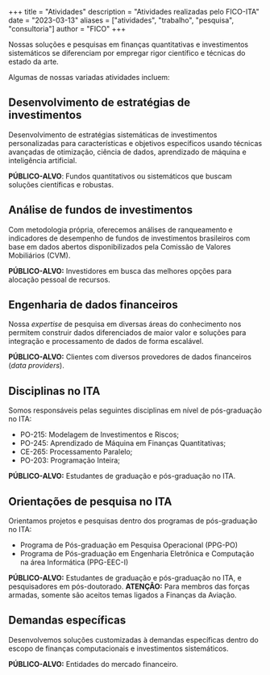 +++
title = "Atividades"
description = "Atividades realizadas pelo FICO-ITA"
date = "2023-03-13"
aliases = ["atividades", "trabalho", "pesquisa", "consultoria"]
author = "FICO"
+++

Nossas soluções e pesquisas em finanças quantitativas e investimentos sistemáticos se diferenciam por empregar rigor científico e técnicas do estado da arte.

Algumas de nossas variadas atividades incluem:

## Desenvolvimento de estratégias de investimentos

Desenvolvimento de estratégias sistemáticas de investimentos personalizadas para características e objetivos específicos usando técnicas avançadas de otimização, ciência de dados, aprendizado de máquina e inteligência artificial.
<!-- Usando o estado da arte em ciência de dados, aprendizado de máquina e inteligência artificial, desenvolvemos estratégias sistemáticas de investimentos com diferentes objetivos. -->

**PÚBLICO-ALVO**: Fundos quantitativos ou sistemáticos que buscam soluções científicas e robustas.

## Análise de fundos de investimentos

<!-- Aplicando estado da arte em produção de rankings e indicadores de performance nos dados disponibilizados pela Comissão de Valores Mobiliários, analisamos a performance de fundos de investimentos brasileiros. -->

Com metodologia própria, oferecemos análises de ranqueamento e indicadores de desempenho de fundos de investimentos brasileiros com base em dados abertos disponibilizados pela Comissão de Valores Mobiliários (CVM).

**PÚBLICO-ALVO:** Investidores em busca das melhores opções para alocação pessoal de recursos.

## Engenharia de dados financeiros

Nossa *expertise* de pesquisa em diversas áreas do conhecimento nos permitem construir dados diferenciados de maior valor e soluções para integração e processamento de dados de forma escalável.
<!--  Pesquisamos e desenvolvemos soluções para integração de dados fornecidos por diferentes provedores. -->

**PÚBLICO-ALVO:** Clientes com diversos provedores de dados financeiros (*data providers*).

## Disciplinas no ITA

Somos responsáveis pelas seguintes disciplinas em nível de pós-graduação no ITA:

- PO-215: Modelagem de Investimentos e Riscos;
- PO-245: Aprendizado de Máquina em Finanças Quantitativas;
- CE-265: Processamento Paralelo;
- PO-203: Programação Inteira;

**PÚBLICO-ALVO:** Estudantes de graduação e pós-graduação no ITA.

## Orientações de pesquisa no ITA

Orientamos projetos e pesquisas dentro dos programas de pós-graduação no ITA:

- Programa de Pós-graduação em Pesquisa Operacional (PPG-PO)
- Programa de Pós-graduação em Engenharia Eletrônica e Computação na área Informática (PPG-EEC-I)

**PÚBLICO-ALVO:** Estudantes de graduação e pós-graduação no ITA, e pesquisadores em pós-doutorado.
**ATENÇÂO:** Para membros das forças armadas, somente são aceitos temas ligados a Finanças da Aviação.

## Demandas específicas

Desenvolvemos soluções customizadas à demandas específicas dentro do escopo de finanças computacionais e investimentos sistemáticos.
<!-- Desenvolvemos soluções customizadas à demandas específicas dentro do escopo de Finanças Computacionais e Investimentos Sistemáticos-->

**PÚBLICO-ALVO:** Entidades do mercado financeiro.
